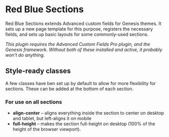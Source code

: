 # Red Blue Sections
Red Blue Sections extends Advanced custom fields for Genesis themes. It sets up a new page template for this purpose, registers the necessary fields, and sets up basic layouts for some commonly-used sections.

*This plugin requires the Advanced Custom Fields Pro plugin, and the Genesis framework. Without both of these installed and active, it probably won't do anything.*

## Style-ready classes
A few classes have ben set up by default to allow for more flexibility for sections. These can be added at the bottom of each section.

### For use on all sections ###
- **align-center** – aligns everything inside the section to center on desktop and tablet, but left-aligns it on mobile
- **full-height** – makes the section full-height on desktop (100% of the height of the browser viewport).
